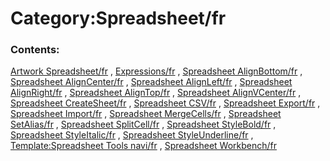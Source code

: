 # Category:Spreadsheet/fr
### Contents:

[Artwork Spreadsheet/fr](Artwork_Spreadsheet/fr.md) , [Expressions/fr](Expressions/fr.md) , [Spreadsheet AlignBottom/fr](Spreadsheet_AlignBottom/fr.md) , [Spreadsheet AlignCenter/fr](Spreadsheet_AlignCenter/fr.md) , [Spreadsheet AlignLeft/fr](Spreadsheet_AlignLeft/fr.md) , [Spreadsheet AlignRight/fr](Spreadsheet_AlignRight/fr.md) , [Spreadsheet AlignTop/fr](Spreadsheet_AlignTop/fr.md) , [Spreadsheet AlignVCenter/fr](Spreadsheet_AlignVCenter/fr.md) , [Spreadsheet CreateSheet/fr](Spreadsheet_CreateSheet/fr.md) , [Spreadsheet CSV/fr](Spreadsheet_CSV/fr.md) , [Spreadsheet Export/fr](Spreadsheet_Export/fr.md) , [Spreadsheet Import/fr](Spreadsheet_Import/fr.md) , [Spreadsheet MergeCells/fr](Spreadsheet_MergeCells/fr.md) , [Spreadsheet SetAlias/fr](Spreadsheet_SetAlias/fr.md) , [Spreadsheet SplitCell/fr](Spreadsheet_SplitCell/fr.md) , [Spreadsheet StyleBold/fr](Spreadsheet_StyleBold/fr.md) , [Spreadsheet StyleItalic/fr](Spreadsheet_StyleItalic/fr.md) , [Spreadsheet StyleUnderline/fr](Spreadsheet_StyleUnderline/fr.md) , [Template:Spreadsheet Tools navi/fr](Template:Spreadsheet_Tools_navi/fr.md) , [Spreadsheet Workbench/fr](Spreadsheet_Workbench/fr.md)
